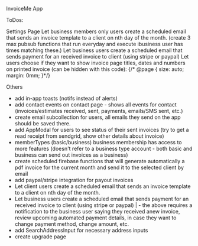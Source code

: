 InvoiceMe App

ToDos:

Settings Page
Let business members only users create a scheduled email that sends an invoice template to a client on nth day of the month. 
(create 3 max pubsub functions that run everyday and execute ibusiness user has times matching these.)
Let business users create a scheduled email that sends payment for an received invoice to client (using stripe or paypal)
Let users choose if they want to show invoice page titles, dates and numbers on printed invoice (can be hidden with this code):
{/* @page { size: auto;  margin: 0mm; }*/}

Others
- add in-app toasts (notifs instead of alerts)
- add contact events on contact page - shows all events for contact (invoices/estimates received, sent, payments, emails/SMS sent, etc.)
- create email subcollection for users, all emails they send on the app should be saved there.
- add AppModal for users to see status of their sent invoices (try to get a read receipt from sendgrid, show other details about invoice)
- memberTypes (basic/business) business membership has access to more features (doesn't refer to a business type account - both basic and business can send out invoices as a business)
- create scheduled firebase functions that will generate automatically a pdf invoice for the current month and send it to the selected client by email
- add paypal/stripe integration for payout invoices
- Let client users create a scheduled email that sends an invoice template to a client on nth day of the month.
- Let business users create a scheduled email that sends payment for an received invoice to client (using stripe or paypal)
  | - the above requires a notification to the business user saying they received anew invoice, review upcoming automated payment details, in case they want to change payment method, change amount, etc.
- add SearchAddressInput for necessary address inputs
- create upgrade page
